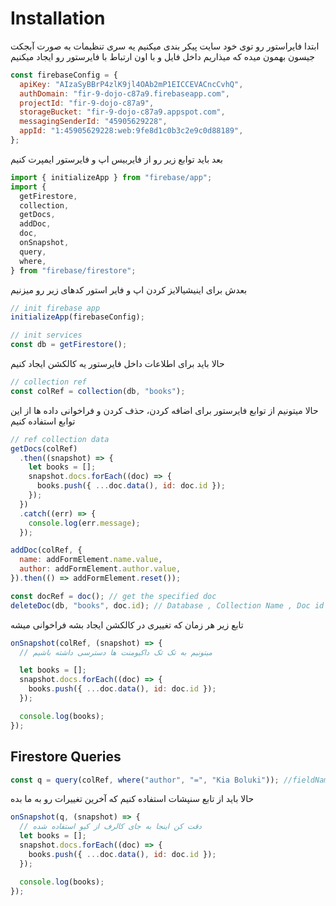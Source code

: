 # Installation

ابتدا فایراستور رو توی خود سایت پیکر بندی میکنیم
یه سری تنظیمات به صورت آبجکت جیسون بهمون میده که میذاریم داخل فایل و با اون ارتباط با فایرستور رو ایجاد میکنیم

```js
const firebaseConfig = {
  apiKey: "AIzaSyBBrP4zlK9jl4OAb2mP1EICCEVACncCvhQ",
  authDomain: "fir-9-dojo-c87a9.firebaseapp.com",
  projectId: "fir-9-dojo-c87a9",
  storageBucket: "fir-9-dojo-c87a9.appspot.com",
  messagingSenderId: "45905629228",
  appId: "1:45905629228:web:9fe8d1c0b3c2e9c0d88189",
};
```

بعد باید توابع زیر رو از فایربیس اپ و فایرستور ایمپرت کنیم

```js
import { initializeApp } from "firebase/app";
import {
  getFirestore,
  collection,
  getDocs,
  addDoc,
  doc,
  onSnapshot,
  query,
  where,
} from "firebase/firestore";
```

بعدش برای اینیشیالایز کردن اپ و فایر استور کدهای زیر رو میزنیم

```js
// init firebase app
initializeApp(firebaseConfig);

// init services
const db = getFirestore();
```

حالا باید برای اطلاعات داخل فایرستور یه کالکشن ایجاد کنیم

```js
// collection ref
const colRef = collection(db, "books");
```

حالا میتونیم از توابع فایرستور برای اضافه کردن، حذف کردن و فراخوانی داده ها از این توابع استفاده کنیم

```js
// ref collection data
getDocs(colRef)
  .then((snapshot) => {
    let books = [];
    snapshot.docs.forEach((doc) => {
      books.push({ ...doc.data(), id: doc.id });
    });
  })
  .catch((err) => {
    console.log(err.message);
  });
```

```js
addDoc(colRef, {
  name: addFormElement.name.value,
  author: addFormElement.author.value,
}).then(() => addFormElement.reset());
```

```js
const docRef = doc(); // get the specified doc
deleteDoc(db, "books", doc.id); // Database , Collection Name , Doc id
```

تابع زیر هر زمان که تغییری در کالکشن ایجاد بشه فراخوانی میشه

```js
onSnapshot(colRef, (snapshot) => {
  // میتونیم به تک تک داکیومنت ها دسترسی داشته باشیم

  let books = [];
  snapshot.docs.forEach((doc) => {
    books.push({ ...doc.data(), id: doc.id });
  });

  console.log(books);
});
```

## Firestore Queries

```js
const q = query(colRef, where("author", "=", "Kia Boluki")); //fieldName comparision value
```

حالا باید از تابع سنپشات استفاده کنیم که آخرین تغییرات رو به ما بده

```js
onSnapshot(q, (snapshot) => {
  // دقت کن اینجا به جای کالرف از کیو استفاده شده
  let books = [];
  snapshot.docs.forEach((doc) => {
    books.push({ ...doc.data(), id: doc.id });
  });

  console.log(books);
});
```
